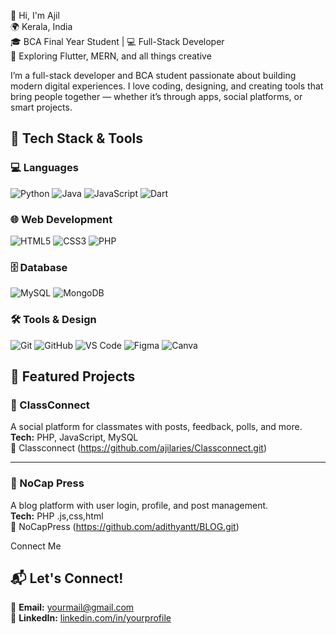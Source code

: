 👋 Hi, I'm Ajil  
🌍 Kerala, India  
🎓 BCA Final Year Student | 💻 Full-Stack Developer  
📱 Exploring Flutter, MERN, and all things creative

I’m  a full-stack developer and BCA student passionate about building modern digital experiences.
I love coding, designing, and creating tools that bring people together — whether it’s through apps, social platforms, or smart projects.

## 🚀 Tech Stack & Tools

### 💻 Languages  
![Python](https://img.shields.io/badge/Python-3776AB?style=flat&logo=python&logoColor=white)
![Java](https://img.shields.io/badge/Java-ED8B00?style=flat&logo=openjdk&logoColor=white)
![JavaScript](https://img.shields.io/badge/JavaScript-F7DF1E?style=flat&logo=javascript&logoColor=black)
![Dart](https://img.shields.io/badge/Dart-0175C2?style=flat&logo=dart&logoColor=white)

### 🌐 Web Development  
![HTML5](https://img.shields.io/badge/HTML5-E34F26?style=flat&logo=html5&logoColor=white)
![CSS3](https://img.shields.io/badge/CSS3-1572B6?style=flat&logo=css3&logoColor=white)
![PHP](https://img.shields.io/badge/PHP-777BB4?style=flat&logo=php&logoColor=white)


### 🗄️ Database  
![MySQL](https://img.shields.io/badge/MySQL-005C84?style=flat&logo=mysql&logoColor=white)
![MongoDB](https://img.shields.io/badge/MongoDB-4EA94B?style=flat&logo=mongodb&logoColor=white)

### 🛠 Tools & Design  
![Git](https://img.shields.io/badge/Git-F05032?style=flat&logo=git&logoColor=white)
![GitHub](https://img.shields.io/badge/GitHub-181717?style=flat&logo=github&logoColor=white)
![VS Code](https://img.shields.io/badge/VS%20Code-0078D4?style=flat&logo=visual-studio-code&logoColor=white)
![Figma](https://img.shields.io/badge/Figma-F24E1E?style=flat&logo=figma&logoColor=white)
![Canva](https://img.shields.io/badge/Canva-00C4CC?style=flat&logo=canva&logoColor=white)


## 📂 Featured Projects

### 🧠 ClassConnect  
A social platform for classmates with posts, feedback, polls, and more.  
**Tech:** PHP, JavaScript, MySQL  
🔗 Classconnect (https://github.com/ajilaries/Classconnect.git)

---

### 📰 NoCap Press  
A blog platform with user login, profile, and post management.  
**Tech:** PHP .js,css,html  
🔗 NoCapPress (https://github.com/adithyantt/BLOG.git)

Connect Me

## 📬 Let's Connect!

💌 **Email:** [yourmail@gmail.com](@ajilaries20@gmail.com)  
💼 **LinkedIn:** [linkedin.com/in/yourprofile](https://www.linkedin.com/in/ajil-saji-51270a31a?utm_source=share&utm_campaign=share_via&utm_content=profile&utm_medium=android_app )  
 


